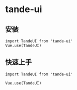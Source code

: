 # tande-ui

## 安装
```
import TandeUI from 'tande-ui'
Vue.use(TandeUI)
```

## 快速上手
```
import TandeUI from 'tande-ui'

Vue.use(TandeUI)
```
